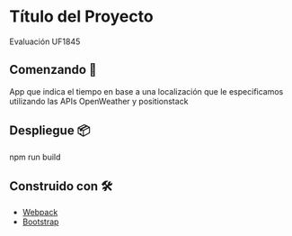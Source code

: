 # Título del Proyecto
Evaluación UF1845

## Comenzando 🚀
App que indica el tiempo en base a una localización que le especificamos utilizando las APIs OpenWeather y positionstack

## Despliegue 📦

npm run build

## Construido con 🛠️

* [Webpack](https://webpack.js.org/guides/)
* [Bootstrap](https://getbootstrap.com/)